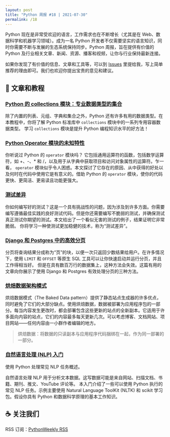 ```yaml
---
layout: post
title: "Python 周报 #18 | 2021-07-30"
permalink: /18
---
```


Python 现在是非常受欢迎的语言，工作需求也在不断增长（尤其是在 Web、数据科学和机器学习领域）。成为一名 Python 开发者不仅需要坚实的语言知识，同时你需要不断与发展的生态系统保持同步。Python 周报，旨在提供有价值的 Python 及行业相关文章、新闻、资源、播客和视频，让你与行业保持最新连接。

如果你发现了有价值的信息、文章和工具等，可以到 [Issues](https://github.com/qiwihui/PythonWeekly/issues) 里提给我，写上简单推荐的理由即可。我们也欢迎你提出宝贵的意见和建议。

<!-- ## :newspaper_roll: 新闻

Python 相关的新闻和观点。 -->

## :pencil: 文章和教程

### [Python 的 collections 模块：专业数据类型的集合](https://realpython.com/python-collections-module/)

除了内置的列表、元组、字典和集合之外，Python 还有许多有用的数据类型。在本教程中，你将了解 Python 标准库中 `collections` 模块中的一系列专用容器数据类型。 学习 `collections` 模块是提升 Python 编程知识水平的好方法！

### [Python Operator 模块的未知特性](https://towardsdatascience.com/the-unknown-features-of-pythons-operator-module-1ad9075d9536)

你听说过 Python 的 `operator` 模块吗？ 它包括通用运算符的函数，包括数学运算符，如 +、-、* 和 /，以及用于从字典中获取项目和访问对象属性的运算符。乍一看， `operator` 模块似乎令人困惑。本文探讨了它存在的原因、从中获得的好处以及何时在代码中使用它是有意义的。借助 Python 的 `operator` 模块，使你的代码更快、更简洁、更易读且功能更强大。

### [测试差异](https://www.vinta.com.br/blog/2021/testing-the-diff/)

你如何编写好的测试？这是一个具有挑战性的问题，因为涉及到许多方面。你需要编写遵循最佳实践的良好测试代码。但是你还需要编写不脆弱的测试，并确保测试真正测试你期望的测试。本文给出了一个看似无害的测试的例子，结果证明它非常脆弱。 你将学习一种使测试更加稳健的技术，称为“测试差异”。

### [Django 和 Postgres 中的高效分页](https://pganalyze.com/blog/pagination-django-postgres)

分页将查询结果分成称为“页”的块，以便一次只返回少数结果给用户。在许多情况下，使用 `LIMIT` 和 `OFFSET` 等原生 SQL 工具可以让你快速启动并运行分页，并且工作得相当好。 但是在具有数百万行的数据集上，这种方法会失效。这篇有用的文章向你展示了使用 Django 和 Postgres 有效处理分页的三种方法。

### [烘焙数据架构模式](https://simonwillison.net/2021/Jul/28/baked-data/)

烘焙数据模式（The Baked Data pattern）提供了静态站点生成器的许多优点，同时避免了它们的大部分缺点。使用烘焙数据，数据被部署为应用程序包的一部分。每当内容发生更改时，都会部署包含这些更新的站点的全新副本。它适用于许多面向内容的站点，它们的内容最多每天更新几次。可以考虑博客、文档网站、项目网站——任何内容由一小群作者编辑的地方。

> 烘焙数据：将数据的只读副本与应用程序代码捆绑在一起，作为同一部署的一部分。

### [自然语言处理 (NLP) 入门](https://towardsdatascience.com/a-natural-language-processing-nlp-primer-6a82667e9aa5)

使用 Python 处理常见 NLP 任务概述。

自然语言处理 NLP 用于分析文本数据。这写数据可能是来自网站、扫描文档、书籍、期刊、推文、YouTube 评论等。
本入门介绍了一些可以使用 Python 执行的常见 NLP 任务。示例主要使用 Natural Language ToolKit (NLTK) 和 scikit 学习包。假设你具有 Python 和数据科学原理的基本工作知识。

<!-- ## :office: 项目，软件包和代码

开源的项目，软件包和代码，以及开发过程中用常用的工具等。

## :books: 书籍

不错的书的推荐。

## :tv: 音视频

不错的音频和视频推荐，包含播客等。 -->

## :coffee: 关注我们

RSS 订阅：[PythonWeekly RSS](https://pyweekly.qiwihui.com/feed.xml)
